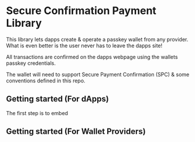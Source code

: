 # Secure Confirmation Payment Library

This library lets dapps create & operate a passkey wallet from any provider.
What is even better is the user never has to leave the dapps site!

All transactions are confirmed on the dapps webpage using the wallets passkey credentials.

The wallet will need to support Secure Payment Confirmation (SPC) & some conventions defined in this repo.

## Getting started (For dApps)

The first step is to embed 

## Getting started (For Wallet Providers)

